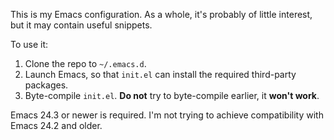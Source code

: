 This is my Emacs configuration. As a whole, it's probably of little interest,
but it may contain useful snippets.

To use it:
 1. Clone the repo to `~/.emacs.d`.
 1. Launch Emacs, so that `init.el` can install the required third-party packages.
 1. Byte-compile `init.el`. **Do not** try to byte-compile earlier, it **won't
    work**.

Emacs 24.3 or newer is required. I'm not trying to achieve compatibility with
Emacs 24.2 and older.
